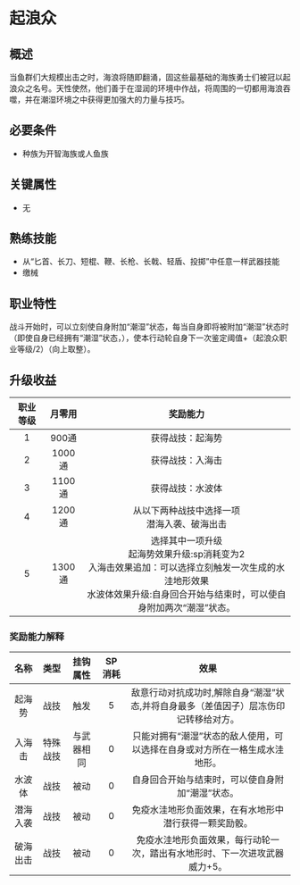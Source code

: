 # 起浪众

## 概述

当鱼群们大规模出击之时，海浪将随即翻涌，固这些最基础的海族勇士们被冠以起浪众之名号。天性使然，他们善于在湿润的环境中作战，将周围的一切都用海浪吞噬，并在潮湿环境之中获得更加强大的力量与技巧。

## 必要条件

* 种族为开智海族或人鱼族

## 关键属性

* 无

## 熟练技能
 
* 从“匕首、长刀、短棍、鞭、长枪、长戟、轻盾、投掷”中任意一样武器技能
* 缴械

## 职业特性

战斗开始时，可以立刻使自身附加“潮湿”状态，每当自身即将被附加“潮湿”状态时（即使自身已经拥有“潮湿”状态，），使本行动轮自身下一次鉴定阈值+（起浪众职业等级/2）（向上取整）。

## 升级收益

职业等级|月零用|奖励能力
:--:|:--:|:--:
1|900通|获得战技：起海势
2|1000通|获得战技：入海击
3|1100通|获得战技：水波体
4|1200通|从以下两种战技中选择一项<br>潜海入袭、破海出击
5|1300通|选择其中一项升级<br>起海势效果升级:sp消耗变为2<br>入海击效果追加：可以选择立刻触发一次生成的水洼地形效果<br>水波体效果升级:自身回合开始与结束时，可以使自身附加两次“潮湿”状态。

### 奖励能力解释

名称|类型|挂钩属性|SP消耗|效果
:--:|:--:|:--:|:--:|:--:
起海势|战技|触发|5|敌意行动对抗成功时,解除自身“潮湿”状态,并将自身最多（差值因子）层冻伤印记转移给对方。
入海击|特殊战技|与武器相同|0|只能对拥有“潮湿”状态的敌人使用，可以选择在自身或对方所在一格生成水洼地形。
水波体|战技|被动|0|自身回合开始与结束时，可以使自身附加“潮湿”状态。
潜海入袭|战技|被动|0|免疫水洼地形负面效果，在有水地形中潜行获得一颗奖励骰。
破海出击|战技|被动|0|免疫水洼地形负面效果，每行动轮一次，踏出有水地形时、下一次进攻武器威力+5。